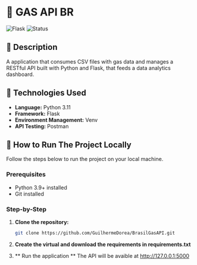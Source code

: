 # 🚀 GAS API BR

![Flask](https://img.shields.io/badge/Flask-black?style=for-the-badge&logo=flask)
![Status](https://img.shields.io/badge/Status-InProgress-yellow?style=for-the-badge)

## 📝 Description
A application that consumes CSV files with gas data and manages a
RESTful API built with Python and Flask, that feeds a data
analytics dashboard.

## 🚀 Technologies Used
- **Language:** Python 3.11
- **Framework:** Flask
- **Environment Management:** Venv
- **API Testing:** Postman

## 🏁 How to Run The Project Locally

Follow the steps below to run the project on your local machine.

### Prerequisites
- Python 3.9+ installed
- Git installed

### Step-by-Step
1. **Clone the repository:**
   ```bash
   git clone https://github.com/GuilhermeDorea/BrasilGasAPI.git

2. **Create the virtual and download the requirements in requirements.txt**

3. ** Run the application **
    The API will be avaible at http://127.0.0.1:5000